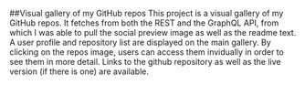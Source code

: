 ##Visual gallery of my GitHub repos 
This project is a visual gallery of my GitHub repos. It fetches from both the REST and the GraphQL API, from which I was able to pull the social preview image as well as the readme text. 
A user profile and repository list are displayed on the main gallery. By clicking on the repos image, users can access them invidually in order to see them in more detail. Links to the github repository as well as the live version (if there is one) are available. 

